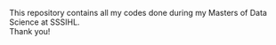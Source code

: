 This repository contains all my codes done during my Masters of Data Science at SSSIHL.<br>
Thank you!
